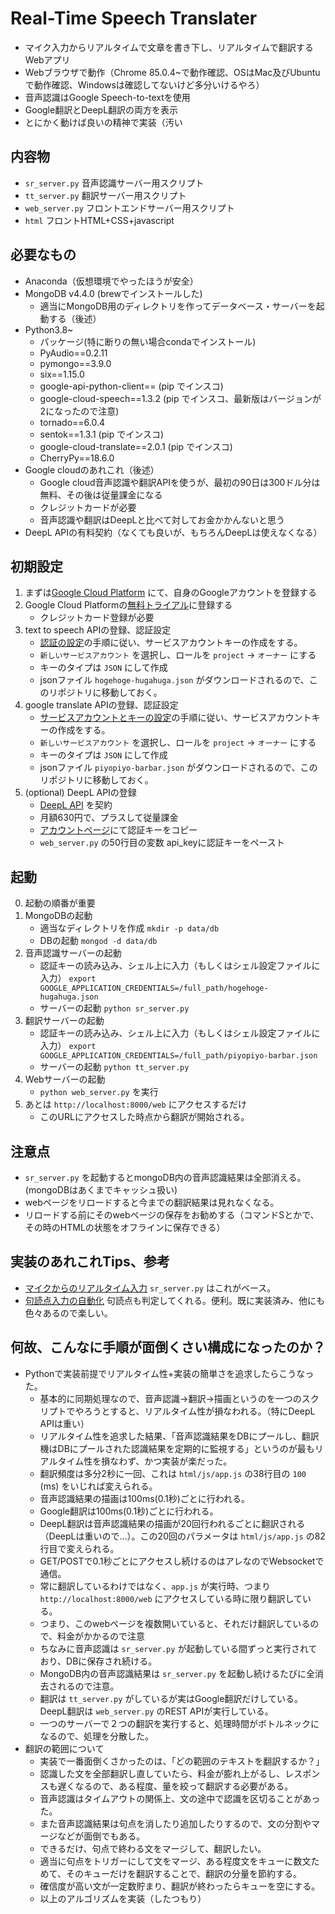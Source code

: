 # Real-Time Speech Translater
- マイク入力からリアルタイムで文章を書き下し、リアルタイムで翻訳するWebアプリ
- Webブラウザで動作（Chrome 85.0.4~で動作確認、OSはMac及びUbuntuで動作確認、Windowsは確認してないけど多分いけるやろ）
- 音声認識はGoogle Speech-to-textを使用
- Google翻訳とDeepL翻訳の両方を表示
- とにかく動けば良いの精神で実装（汚い

## 内容物
- `sr_server.py` 音声認識サーバー用スクリプト
- `tt_server.py` 翻訳サーバー用スクリプト
- `web_server.py` フロントエンドサーバー用スクリプト
- `html` フロントHTML+CSS+javascript

## 必要なもの
- Anaconda（仮想環境でやったほうが安全）
- MongoDB v4.4.0 (brewでインストールした)
    - 適当にMongoDB用のディレクトリを作ってデータベース・サーバーを起動する（後述）
- Python3.8~ 
    - パッケージ(特に断りの無い場合condaでインストール)
    - PyAudio==0.2.11
    - pymongo==3.9.0
    - six==1.15.0
    - google-api-python-client== (pip でインスコ)
    - google-cloud-speech==1.3.2 (pip でインスコ、最新版はバージョンが2になったので注意)
    - tornado==6.0.4
    - sentok==1.3.1 (pip でインスコ)
    - google-cloud-translate==2.0.1 (pip でインスコ)
    - CherryPy==18.6.0
- Google cloudのあれこれ（後述）
    - Google cloud音声認識や翻訳APIを使うが、最初の90日は300ドル分は無料、その後は従量課金になる
    - クレジットカードが必要
    - 音声認識や翻訳はDeepLと比べて対してお金かかんないと思う
- DeepL APIの有料契約（なくても良いが、もちろんDeepLは使えなくなる）

## 初期設定
1. まずは[Google Cloud Platform](https://console.cloud.google.com/apis/dashboard?folder=&hl=ja) にて、自身のGoogleアカウントを登録する
2. Google Cloud Platformの[無料トライアル](https://cloud.google.com/free?hl=ja)に登録する
    - クレジットカード登録が必要
3. text to speech APIの登録、認証設定
    - [認証の設定](https://cloud.google.com/speech-to-text/docs/libraries?hl=ja#cloud-console)の手順に従い、サービスアカウントキーの作成をする。
    - `新しいサービスアカウント` を選択し、ロールを `project` -> `オーナー` にする
    - キーのタイプは `JSON` にして作成
    - jsonファイル `hogehoge-hugahuga.json` がダウンロードされるので、このリポジトリに移動しておく。
4. google translate APIの登録、認証設定
    - [サービスアカウントとキーの設定](https://cloud.google.com/translate/docs/setup?hl=ja#creating_service_accounts_and_keys)の手順に従い、サービスアカウントキーの作成をする。
    - `新しいサービスアカウント` を選択し、ロールを `project` -> `オーナー` にする
    - キーのタイプは `JSON` にして作成
    - jsonファイル `piyopiyo-barbar.json` がダウンロードされるので、このリポジトリに移動しておく。
5. (optional) DeepL APIの登録
    - [DeepL API](https://www.deepl.com/ja/pro/#developer) を契約
    - 月額630円で、プラスして従量課金
    - [アカウントページ](https://www.deepl.com/pro-account.html)にて認証キーをコピー
    - `web_server.py` の50行目の変数 api_keyに認証キーをペースト

## 起動
0. 起動の順番が重要
1. MongoDBの起動
    - 適当なディレクトリを作成 `mkdir -p data/db`
    - DBの起動 `mongod -d data/db`
2. 音声認識サーバーの起動
    - 認証キーの読み込み、シェル上に入力（もしくはシェル設定ファイルに入力） `export GOOGLE_APPLICATION_CREDENTIALS=/full_path/hogehoge-hugahuga.json` 
    - サーバーの起動 `python sr_server.py`
3. 翻訳サーバーの起動
    - 認証キーの読み込み、シェル上に入力（もしくはシェル設定ファイルに入力） `export GOOGLE_APPLICATION_CREDENTIALS=/full_path/piyopiyo-barbar.json` 
    - サーバーの起動 `python tt_server.py`
4. Webサーバーの起動
    - `python web_server.py` を実行
5. あとは `http://localhost:8000/web` にアクセスするだけ
    - このURLにアクセスした時点から翻訳が開始される。

## 注意点
- `sr_server.py` を起動するとmongoDB内の音声認識結果は全部消える。(mongoDBはあくまでキャッシュ扱い)
- webページをリロードすると今までの翻訳結果は見れなくなる。
- リロードする前にそのwebページの保存をお勧めする（コマンドSとかで、その時のHTMLの状態をオフラインに保存できる）

## 実装のあれこれTips、参考
- [マイクからのリアルタイム入力](https://cloud.google.com/speech-to-text/docs/streaming-recognize?hl=ja#performing_streaming_speech_recognition_on_an_audio_stream) `sr_server.py` はこれがベース。
- [句読点入力の自動化](https://cloud.google.com/speech-to-text/docs/automatic-punctuation) 句読点も判定してくれる。便利。既に実装済み、他にも色々あるので楽しい。

## 何故、こんなに手順が面倒くさい構成になったのか？
- Pythonで実装前提でリアルタイム性+実装の簡単さを追求したらこうなった。
    - 基本的に同期処理なので、音声認識->翻訳->描画というのを一つのスクリプトでやろうとすると、リアルタイム性が損なわれる。（特にDeepL APIは重い）
    - リアルタイム性を追求した結果、「音声認識結果をDBにプールし、翻訳機はDBにプールされた認識結果を定期的に監視する」というのが最もリアルタイム性を損なわず、かつ実装が楽だった。
    - 翻訳頻度は多分2秒に一回、これは `html/js/app.js` の38行目の `100` (ms) をいじれば変えられる。
    - 音声認識結果の描画は100ms(0.1秒)ごとに行われる。
    - Google翻訳は100ms(0.1秒)ごとに行われる。
    - DeepL翻訳は音声認識結果の描画が20回行われるごとに翻訳される（DeepLは重いので…）。この20回のパラメータは `html/js/app.js` の82行目で変えられる。
    - GET/POSTで0.1秒ごとにアクセスし続けるのはアレなのでWebsocketで通信。
    - 常に翻訳しているわけではなく、`app.js` が実行時、つまり `http://localhost:8000/web` にアクセスしている時に限り翻訳している。
    - つまり、このwebページを複数開いていると、それだけ翻訳しているので、料金がかかるので注意
    - ちなみに音声認識は `sr_server.py` が起動している間ずっと実行されており、DBに保存され続ける。
    - MongoDB内の音声認識結果は `sr_server.py` を起動し続けるたびに全消去されるので注意。
    - 翻訳は `tt_server.py` がしているが実はGoogle翻訳だけしている。DeepL翻訳は `web_server.py` のREST APIが実行している。
    - 一つのサーバーで２つの翻訳を実行すると、処理時間がボトルネックになるので、処理を分散した。
- 翻訳の範囲について
    - 実装で一番面倒くさかったのは、「どの範囲のテキストを翻訳するか？」
    - 認識した文を全部翻訳し直していたら、料金が膨れ上がるし、レスポンスも遅くなるので、ある程度、量を絞って翻訳する必要がある。
    - 音声認識はタイムアウトの関係上、文の途中で認識を区切ることがあった。
    - また音声認識結果は句点を消したり追加したりするので、文の分割やマージなどが面倒でもある。
    - できるだけ、句点で終わる文をマージして、翻訳したい。
    - 適当に句点をトリガーにして文をマージ、ある程度文をキューに数文ためて、そのキューだけを翻訳することで、翻訳の分量を節約する。
    - 確信度が高い文が一定数貯まり、翻訳が終わったらキューを空にする。
    - 以上のアルゴリズムを実装（したつもり）
